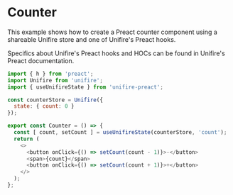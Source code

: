 # Counter

This example shows how to create a Preact counter component using a shareable Unifire store and one of Unifire's Preact hooks.

Specifics about Unifire's Preact hooks and HOCs can be found in Unifire's Preact documentation.

```js
import { h } from 'preact';
import Unifire from 'unifire';
import { useUnifireState } from 'unifire-preact';

const counterStore = Unifire({
  state: { count: 0 }
});

export const Counter = () => {
  const [ count, setCount ] = useUnifireState(counterStore, 'count');
  return (
    <>
      <button onClick={() => setCount(count - 1)}>-</button>
      <span>{count}</span>
      <button onClick={() => setCount(count + 1)}>+</button>
    </>
  );
};
```
